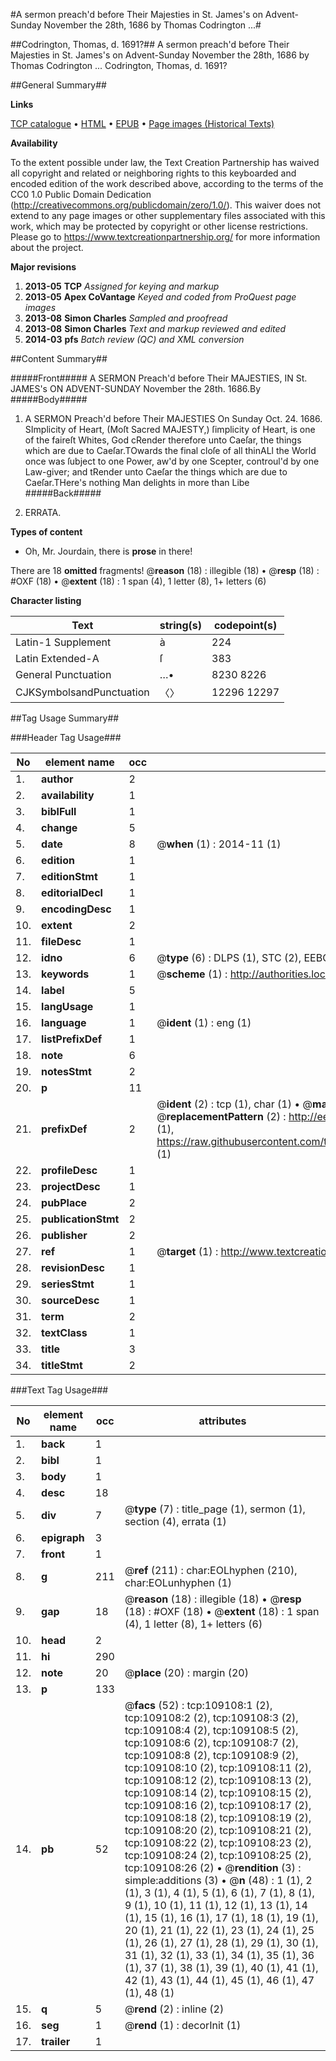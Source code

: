 #A sermon preach'd before Their Majesties in St. James's on Advent-Sunday November the 28th, 1686 by Thomas Codrington ...#

##Codrington, Thomas, d. 1691?##
A sermon preach'd before Their Majesties in St. James's on Advent-Sunday November the 28th, 1686 by Thomas Codrington ...
Codrington, Thomas, d. 1691?

##General Summary##

**Links**

[TCP catalogue](http://www.ota.ox.ac.uk/tcp/)  • 
[HTML](http://tei.it.ox.ac.uk/tcp/Texts-HTML/free/A33/A33601.html)  • 
[EPUB](http://tei.it.ox.ac.uk/tcp/Texts-EPUB/free/A33/A33601.epub) • 
[Page images (Historical Texts)](https://historicaltexts.jisc.ac.uk/eebo-19547783e)

**Availability**

To the extent possible under law, the Text Creation Partnership has waived all copyright and related or neighboring rights to this keyboarded and encoded edition of the work described above, according to the terms of the CC0 1.0 Public Domain Dedication (http://creativecommons.org/publicdomain/zero/1.0/). This waiver does not extend to any page images or other supplementary files associated with this work, which may be protected by copyright or other license restrictions. Please go to https://www.textcreationpartnership.org/ for more information about the project.

**Major revisions**

1. __2013-05__ __TCP__ *Assigned for keying and markup*
1. __2013-05__ __Apex CoVantage__ *Keyed and coded from ProQuest page images*
1. __2013-08__ __Simon Charles__ *Sampled and proofread*
1. __2013-08__ __Simon Charles__ *Text and markup reviewed and edited*
1. __2014-03__ __pfs__ *Batch review (QC) and XML conversion*

##Content Summary##

#####Front#####
A SERMON Preach'd before Their MAJESTIES, IN St. JAMES's ON ADVENT-SUNDAY November the 28th. 1686.By
#####Body#####

1. A SERMON Preach'd before Their MAJESTIES On Sunday Oct. 24. 1686.
SImplicity of Heart, (Moſt Sacred MAJESTY,) ſimplicity of Heart, is one of the faireſt Whites, God cRender therefore unto Caeſar, the things which are due to Caeſar.TOwards the final cloſe of all thinALl the World once was ſubject to one Power, aw'd by one Scepter, controul'd by one Law-giver; and tRender unto Caeſar the things which are due to Caeſar.THere's nothing Man delights in more than Libe
#####Back#####

1. ERRATA.

**Types of content**

  * Oh, Mr. Jourdain, there is **prose** in there!

There are 18 **omitted** fragments! 
 @__reason__ (18) : illegible (18)  •  @__resp__ (18) : #OXF (18)  •  @__extent__ (18) : 1 span (4), 1 letter (8), 1+ letters (6)

**Character listing**


|Text|string(s)|codepoint(s)|
|---|---|---|
|Latin-1 Supplement|à|224|
|Latin Extended-A|ſ|383|
|General Punctuation|…•|8230 8226|
|CJKSymbolsandPunctuation|〈〉|12296 12297|

##Tag Usage Summary##

###Header Tag Usage###

|No|element name|occ|attributes|
|---|---|---|---|
|1.|__author__|2||
|2.|__availability__|1||
|3.|__biblFull__|1||
|4.|__change__|5||
|5.|__date__|8| @__when__ (1) : 2014-11 (1)|
|6.|__edition__|1||
|7.|__editionStmt__|1||
|8.|__editorialDecl__|1||
|9.|__encodingDesc__|1||
|10.|__extent__|2||
|11.|__fileDesc__|1||
|12.|__idno__|6| @__type__ (6) : DLPS (1), STC (2), EEBO-CITATION (1), OCLC (1), VID (1)|
|13.|__keywords__|1| @__scheme__ (1) : http://authorities.loc.gov/ (1)|
|14.|__label__|5||
|15.|__langUsage__|1||
|16.|__language__|1| @__ident__ (1) : eng (1)|
|17.|__listPrefixDef__|1||
|18.|__note__|6||
|19.|__notesStmt__|2||
|20.|__p__|11||
|21.|__prefixDef__|2| @__ident__ (2) : tcp (1), char (1)  •  @__matchPattern__ (2) : ([0-9\-]+):([0-9IVX]+) (1), (.+) (1)  •  @__replacementPattern__ (2) : http://eebo.chadwyck.com/downloadtiff?vid=$1&page=$2 (1), https://raw.githubusercontent.com/textcreationpartnership/Texts/master/tcpchars.xml#$1 (1)|
|22.|__profileDesc__|1||
|23.|__projectDesc__|1||
|24.|__pubPlace__|2||
|25.|__publicationStmt__|2||
|26.|__publisher__|2||
|27.|__ref__|1| @__target__ (1) : http://www.textcreationpartnership.org/docs/. (1)|
|28.|__revisionDesc__|1||
|29.|__seriesStmt__|1||
|30.|__sourceDesc__|1||
|31.|__term__|2||
|32.|__textClass__|1||
|33.|__title__|3||
|34.|__titleStmt__|2||


###Text Tag Usage###

|No|element name|occ|attributes|
|---|---|---|---|
|1.|__back__|1||
|2.|__bibl__|1||
|3.|__body__|1||
|4.|__desc__|18||
|5.|__div__|7| @__type__ (7) : title_page (1), sermon (1), section (4), errata (1)|
|6.|__epigraph__|3||
|7.|__front__|1||
|8.|__g__|211| @__ref__ (211) : char:EOLhyphen (210), char:EOLunhyphen (1)|
|9.|__gap__|18| @__reason__ (18) : illegible (18)  •  @__resp__ (18) : #OXF (18)  •  @__extent__ (18) : 1 span (4), 1 letter (8), 1+ letters (6)|
|10.|__head__|2||
|11.|__hi__|290||
|12.|__note__|20| @__place__ (20) : margin (20)|
|13.|__p__|133||
|14.|__pb__|52| @__facs__ (52) : tcp:109108:1 (2), tcp:109108:2 (2), tcp:109108:3 (2), tcp:109108:4 (2), tcp:109108:5 (2), tcp:109108:6 (2), tcp:109108:7 (2), tcp:109108:8 (2), tcp:109108:9 (2), tcp:109108:10 (2), tcp:109108:11 (2), tcp:109108:12 (2), tcp:109108:13 (2), tcp:109108:14 (2), tcp:109108:15 (2), tcp:109108:16 (2), tcp:109108:17 (2), tcp:109108:18 (2), tcp:109108:19 (2), tcp:109108:20 (2), tcp:109108:21 (2), tcp:109108:22 (2), tcp:109108:23 (2), tcp:109108:24 (2), tcp:109108:25 (2), tcp:109108:26 (2)  •  @__rendition__ (3) : simple:additions (3)  •  @__n__ (48) : 1 (1), 2 (1), 3 (1), 4 (1), 5 (1), 6 (1), 7 (1), 8 (1), 9 (1), 10 (1), 11 (1), 12 (1), 13 (1), 14 (1), 15 (1), 16 (1), 17 (1), 18 (1), 19 (1), 20 (1), 21 (1), 22 (1), 23 (1), 24 (1), 25 (1), 26 (1), 27 (1), 28 (1), 29 (1), 30 (1), 31 (1), 32 (1), 33 (1), 34 (1), 35 (1), 36 (1), 37 (1), 38 (1), 39 (1), 40 (1), 41 (1), 42 (1), 43 (1), 44 (1), 45 (1), 46 (1), 47 (1), 48 (1)|
|15.|__q__|5| @__rend__ (2) : inline (2)|
|16.|__seg__|1| @__rend__ (1) : decorInit (1)|
|17.|__trailer__|1||
